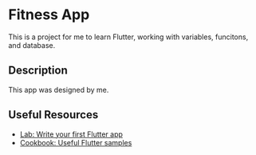 # Fitness App

This is a project for me to learn Flutter, working with variables, funcitons, and database.

## Description

This app was designed by me.



## Useful Resources

- [Lab: Write your first Flutter app](https://flutter.dev/docs/get-started/codelab)
- [Cookbook: Useful Flutter samples](https://flutter.dev/docs/cookbook)

